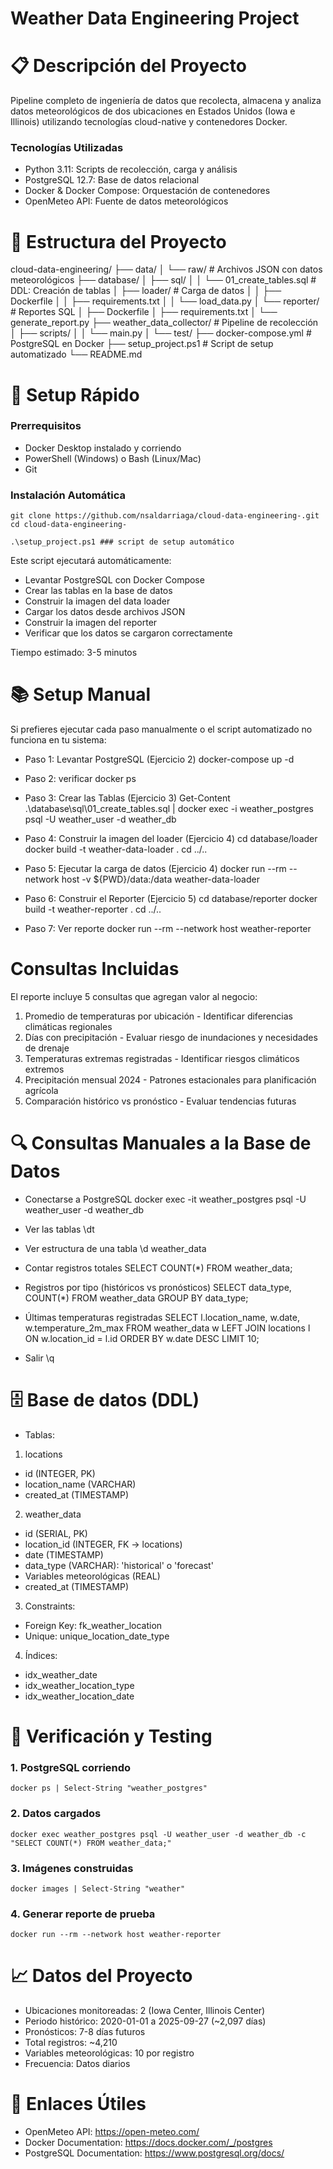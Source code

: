 # Weather Data Engineering Project

# 📋 Descripción del Proyecto

Pipeline completo de ingeniería de datos que recolecta, almacena y analiza datos meteorológicos de dos ubicaciones en Estados Unidos (Iowa e Illinois) utilizando tecnologías cloud-native y contenedores Docker.

### Tecnologías Utilizadas

- Python 3.11: Scripts de recolección, carga y análisis
- PostgreSQL 12.7: Base de datos relacional
- Docker & Docker Compose: Orquestación de contenedores
- OpenMeteo API: Fuente de datos meteorológicos

# 🎯 Estructura del Proyecto

cloud-data-engineering/
├── data/
│   └── raw/                          # Archivos JSON con datos meteorológicos
├── database/
│   ├── sql/
│   │   └── 01_create_tables.sql      # DDL: Creación de tablas
│   ├── loader/                       # Carga de datos
│   │   ├── Dockerfile
│   │   ├── requirements.txt
│   │   └── load_data.py
│   └── reporter/                     # Reportes SQL
│       ├── Dockerfile
│       ├── requirements.txt
│       └── generate_report.py
├── weather_data_collector/           # Pipeline de recolección
│   ├── scripts/
│   │   └── main.py
│   └── test/
├── docker-compose.yml                # PostgreSQL en Docker
├── setup_project.ps1                 # Script de setup automatizado
└── README.md

# 🚀 Setup Rápido

 ### Prerrequisitos

  - Docker Desktop instalado y corriendo
  - PowerShell (Windows) o Bash (Linux/Mac)
  - Git

### Instalación Automática
   
    git clone https://github.com/nsaldarriaga/cloud-data-engineering-.git
    cd cloud-data-engineering-

    .\setup_project.ps1 ### script de setup automático

Este script ejecutará automáticamente:

- Levantar PostgreSQL con Docker Compose
- Crear las tablas en la base de datos
- Construir la imagen del data loader
- Cargar los datos desde archivos JSON
- Construir la imagen del reporter
- Verificar que los datos se cargaron correctamente

Tiempo estimado: 3-5 minutos 

# 📚 Setup Manual 

Si prefieres ejecutar cada paso manualmente o el script automatizado no funciona en tu sistema:

- Paso 1: Levantar PostgreSQL (Ejercicio 2)
  docker-compose up -d 

- Paso 2: verificar 
  docker ps 

- Paso 3:  Crear las Tablas (Ejercicio 3)
  Get-Content .\database\sql\01_create_tables.sql | docker exec -i weather_postgres psql -U weather_user -d weather_db 

- Paso 4: Construir la imagen del loader (Ejercicio 4)
  cd database/loader
  docker build -t weather-data-loader .
  cd ../.. 

- Paso 5: Ejecutar la carga de datos (Ejercicio 4)
  docker run --rm --network host -v ${PWD}/data:/data weather-data-loader 

- Paso 6: Construir el Reporter (Ejercicio 5)
  cd database/reporter
  docker build -t weather-reporter .
  cd ../..

- Paso 7: Ver reporte
  docker run --rm --network host weather-reporter

# Consultas Incluidas

 El reporte incluye 5 consultas que agregan valor al negocio:

1. Promedio de temperaturas por ubicación - Identificar diferencias climáticas regionales
2. Días con precipitación - Evaluar riesgo de inundaciones y necesidades de drenaje
3. Temperaturas extremas registradas - Identificar riesgos climáticos extremos
4. Precipitación mensual 2024 - Patrones estacionales para planificación agrícola
5. Comparación histórico vs pronóstico - Evaluar tendencias futuras

# 🔍 Consultas Manuales a la Base de Datos

- Conectarse a PostgreSQL
  docker exec -it weather_postgres psql -U weather_user -d weather_db

- Ver las tablas
  \dt

- Ver estructura de una tabla
  \d weather_data

- Contar registros totales
  SELECT COUNT(*) FROM weather_data;

- Registros por tipo (históricos vs pronósticos)
  SELECT data_type, COUNT(*) 
  FROM weather_data 
  GROUP BY data_type;

- Últimas temperaturas registradas
  SELECT l.location_name, w.date, w.temperature_2m_max
  FROM weather_data w
  LEFT JOIN locations l ON w.location_id = l.id
  ORDER BY w.date DESC
  LIMIT 10;

- Salir
  \q

# 🗄️ Base de datos (DDL)

- Tablas:
  
 1. locations
  - id (INTEGER, PK)
  - location_name (VARCHAR)
  - created_at (TIMESTAMP)

 2. weather_data
  - id (SERIAL, PK)
  - location_id (INTEGER, FK → locations)
  - date (TIMESTAMP)
  - data_type (VARCHAR): 'historical' o 'forecast'
  - Variables meteorológicas (REAL)
  - created_at (TIMESTAMP)

 3. Constraints:
  - Foreign Key: fk_weather_location
  - Unique: unique_location_date_type

 4. Índices:
  - idx_weather_date
  - idx_weather_location_type
  - idx_weather_location_date

# 🧪 Verificación y Testing
 
  ### 1. PostgreSQL corriendo
    docker ps | Select-String "weather_postgres"

  ### 2. Datos cargados
    docker exec weather_postgres psql -U weather_user -d weather_db -c "SELECT COUNT(*) FROM weather_data;"

  ### 3. Imágenes construidas
    docker images | Select-String "weather"

  ### 4. Generar reporte de prueba
    docker run --rm --network host weather-reporter

# 📈 Datos del Proyecto

- Ubicaciones monitoreadas: 2 (Iowa Center, Illinois Center)
- Periodo histórico: 2020-01-01 a 2025-09-27 (~2,097 días)
- Pronósticos: 7-8 días futuros
- Total registros: ~4,210
- Variables meteorológicas: 10 por registro
- Frecuencia: Datos diarios


# 🔗 Enlaces Útiles

- OpenMeteo API: https://open-meteo.com/
- Docker Documentation: https://docs.docker.com/_/postgres
- PostgreSQL Documentation: https://www.postgresql.org/docs/